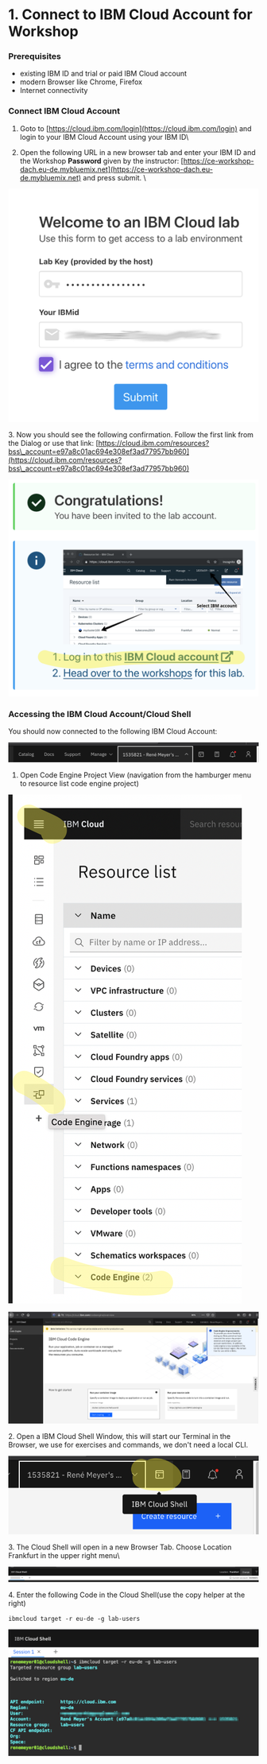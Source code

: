 # 1. Connect to IBM Cloud Account for Workshop

### Prerequisites

* existing IBM ID and trial or paid IBM Cloud account
* modern Browser like Chrome, Firefox
* Internet connectivity

### Connect IBM Cloud Account

1. Goto to [https://cloud.ibm.com/login](https://cloud.ibm.com/login) and login to your IBM Cloud Account using your IBM ID\

2. Open the following URL in a new browser tab and enter your IBM ID and the Workshop **Password** given by the instructor: [https://ce-workshop-dach.eu-de.mybluemix.net](https://ce-workshop-dach.eu-de.mybluemix.net) and press submit. \


![](<.gitbook/assets/image (1).png>)



3\. Now you should see the following confirmation. Follow the first link from the Dialog or use that link: [https://cloud.ibm.com/resources?bss\_account=e97a8c01ac694e308ef3ad77957bb960](https://cloud.ibm.com/resources?bss\_account=e97a8c01ac694e308ef3ad77957bb960)

![](<.gitbook/assets/image (2).png>)

### Accessing the IBM Cloud Account/Cloud Shell

You should now connected to the following IBM Cloud Account:

![Check upper right area that your are in that Account shown.](<.gitbook/assets/image (3).png>)

1. Open Code Engine Project View (navigation from the hamburger menu to resource list code engine project)

![](<.gitbook/assets/image (5).png>)

![](<.gitbook/assets/image (8).png>)

2\. Open a IBM Cloud Shell Window, this will start our Terminal in the Browser, we use for exercises and commands, we don't need a local CLI.

![](<.gitbook/assets/image (6).png>)

3\. The Cloud Shell will open in a new Browser Tab. Choose Location Frankfurt in the upper right menu\


![](<.gitbook/assets/image (7).png>)

4\. Enter the following Code in the Cloud Shell(use the copy helper at the right)

```
ibmcloud target -r eu-de -g lab-users
```

![This is the Account and Resource Group you should be connected](<.gitbook/assets/image (10).png>)
